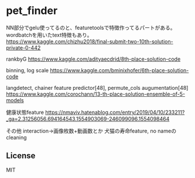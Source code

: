 # pet_finder
NN部分でgelu使ってるのと、featuretoolsで特徴作ってるパートがある。wordbatchを用いたtext特徴もあり。
https://www.kaggle.com/chizhu2018/final-submit-two-10th-solution-private-0-442

rankbyG
https://www.kaggle.com/adityaecdrid/8th-place-solution-code

binning, log scale
https://www.kaggle.com/bminixhofer/6th-place-solution-code

langdetect, chainer feature predictor[48], permute_cols augumentation[48]
https://www.kaggle.com/corochann/13-th-place-solution-ensemble-of-5-models

健康状態feature
https://nmaviv.hatenablog.com/entry/2019/04/10/233211?_ga=2.31256056.694164543.1554903069-246099096.1554098464

その他
interaction->画像枚数+動画数とか
犬猫の寿命feature, no nameのcleaning

## License
MIT
